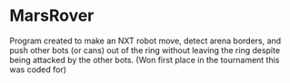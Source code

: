 # MarsRover
Program created to make an NXT robot move, detect arena borders, and push other bots (or cans) out of the ring without leaving the ring despite being attacked by the other bots. (Won first place in the tournament this was coded for)
